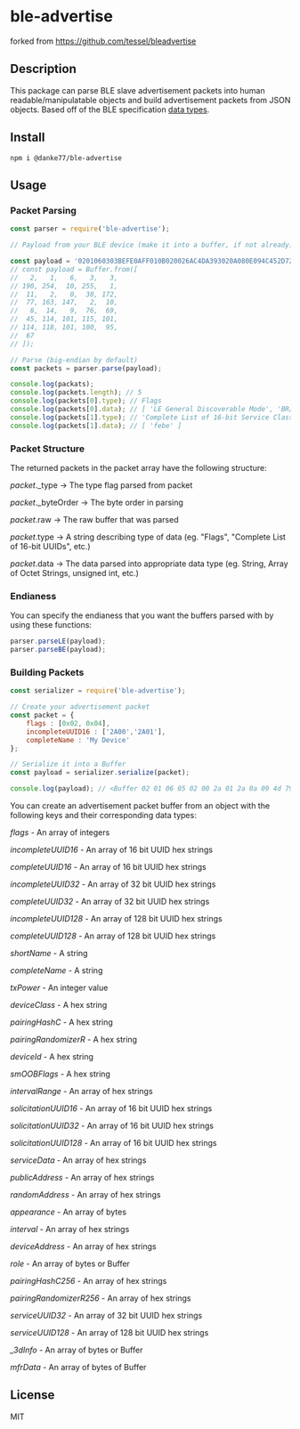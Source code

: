 # ble-advertise

forked from <https://github.com/tessel/bleadvertise>

## Description

This package can parse BLE slave advertisement packets into human readable/manipulatable objects and build advertisement packets from JSON objects. Based off of the BLE specification [data types](https://www.bluetooth.com/specifications/assigned-numbers/generic-access-profile).

## Install

```
npm i @danke77/ble-advertise
```

## Usage

### Packet Parsing

```.js
const parser = require('ble-advertise');

// Payload from your BLE device (make it into a buffer, if not already)

const payload = '0201060303BEFE0AFF010B020026AC4DA393020A080E094C452D72657365727665645F43';
// const payload = Buffer.from([
//   2,   1,   6,   3,   3,
// 190, 254,  10, 255,   1,
//  11,   2,   0,  38, 172,
//  77, 163, 147,   2,  10,
//   8,  14,   9,  76,  69,
//  45, 114, 101, 115, 101,
// 114, 118, 101, 100,  95,
//  67
// ]);

// Parse (big-endian by default)
const packets = parser.parse(payload);

console.log(packats);
console.log(packets.length); // 5
console.log(packets[0].type); // Flags
console.log(packets[0].data); // [ 'LE General Discoverable Mode', 'BR/EDR Not Supported' ]
console.log(packets[1].type); // 'Complete List of 16-bit Service Class UUIDs'
console.log(packets[1].data); // [ 'febe' ]
```

### Packet Structure

The returned packets in the packet array have the following structure:

*packet*._type -> The type flag parsed from packet

*packet*._byteOrder -> The byte order in parsing

*packet*.raw -> The raw buffer that was parsed

*packet*.type -> A string describing type of data (eg. "Flags", "Complete List of 16-bit UUIDs", etc.)

*packet*.data -> The data parsed into appropriate data type (eg. String, Array of Octet Strings, unsigned int, etc.)

### Endianess

You can specify the endianess that you want the buffers parsed with by using these functions:

```.js
parser.parseLE(payload);
parser.parseBE(payload);
```

### Building Packets

```.js
const serializer = require('ble-advertise');

// Create your advertisement packet
const packet = {
	flags : [0x02, 0x04],
	incompleteUUID16 : ['2A00','2A01'],
	completeName : 'My Device'
};

// Serialize it into a Buffer
const payload = serializer.serialize(packet);

console.log(payload); // <Buffer 02 01 06 05 02 00 2a 01 2a 0a 09 4d 79 20 44 65 76 69 63 65>
```

You can create an advertisement packet buffer from an object with the following keys and their corresponding data types:

*flags* - An array of integers

*incompleteUUID16* - An array of 16 bit UUID hex strings

*completeUUID16* - An array of 16 bit UUID hex strings

*incompleteUUID32* - An array of 32 bit UUID hex strings

*completeUUID32* - An array of 32 bit UUID hex strings

*incompleteUUID128* - An array of 128 bit UUID hex strings

*completeUUID128* - An array of 128 bit UUID hex strings

*shortName* - A string

*completeName* - A string

*txPower* - An integer value

*deviceClass* - A hex string

*pairingHashC* - A hex string

*pairingRandomizerR* - A hex string

*deviceId* - A hex string

*smOOBFlags* - A hex string

*intervalRange* - An array of hex strings

*solicitationUUID16* - An array of 16 bit UUID hex strings

*solicitationUUID32* - An array of 16 bit UUID hex strings

*solicitationUUID128* - An array of 16 bit UUID hex strings

*serviceData* - An array of hex strings

*publicAddress* - An array of hex strings

*randomAddress* - An array of hex strings

*appearance* - An array of bytes

*interval* - An array of hex strings

*deviceAddress* - An array of hex strings

*role* - An array of bytes or Buffer

*pairingHashC256* - An array of hex strings

*pairingRandomizerR256* - An array of hex strings

*serviceUUID32* - An array of 32 bit UUID hex strings

*serviceUUID128* - An array of 128 bit UUID hex strings

*_3dInfo* - An array of bytes or Buffer

*mfrData* - An array of bytes of Buffer

## License

MIT
